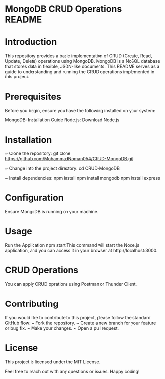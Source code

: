 # MongoDB CRUD Operations README
# Introduction
This repository provides a basic implementation of CRUD (Create, Read, Update, Delete) operations using MongoDB. MongoDB is a NoSQL database that stores data in flexible, JSON-like documents. This README serves as a guide to understanding and running the CRUD operations implemented in this project.

# Prerequisites
Before you begin, ensure you have the following installed on your system:

MongoDB: Installation Guide
Node.js: Download Node.js

# Installation
~ Clone the repository:
git clone https://github.com/MohammadNoman054/CRUD-MongoDB.git

~ Change into the project directory:
cd CRUD-MongoDB

~ Install dependencies:
npm install
npm install mongodb
npm install express

# Configuration
Ensure MongoDB is running on your machine.


# Usage
Run the Application
npm start
This command will start the Node.js application, and you can access it in your browser at http://localhost:3000.

# CRUD Operations
You can apply CRUD oprations using Postman or Thunder Client.

# Contributing
If you would like to contribute to this project, please follow the standard GitHub flow:
~ Fork the repository.
~ Create a new branch for your feature or bug fix.
~ Make your changes.
~ Open a pull request.

# License
This project is licensed under the MIT License.

Feel free to reach out with any questions or issues. Happy coding!
